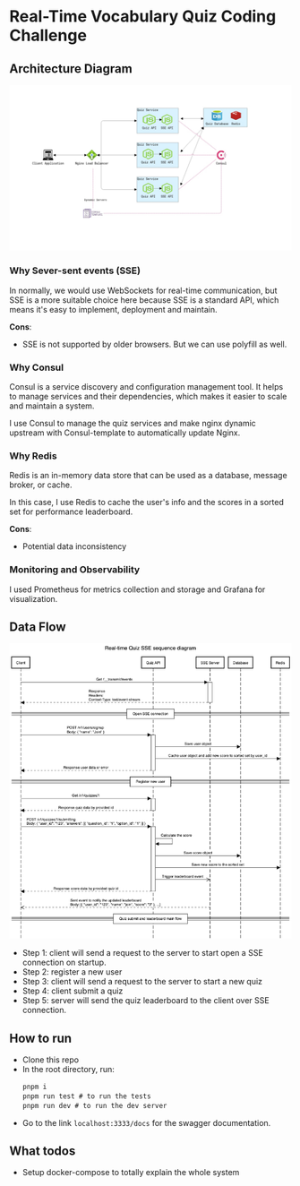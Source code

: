# Real-Time Vocabulary Quiz Coding Challenge

## Architecture Diagram

![architecture diagram](./docs/architecture.JPG)

### Why Sever-sent events (SSE)

In normally, we would use WebSockets for real-time communication, but SSE is a more suitable choice here because SSE is a standard API, which means it's easy to implement, deployment and maintain.

**Cons**:

- SSE is not supported by older browsers. But we can use polyfill as well.

### Why Consul

Consul is a service discovery and configuration management tool. It helps to manage services and their dependencies, which makes it easier to scale and maintain a system.

I use Consul to manage the quiz services and make nginx dynamic upstream with Consul-template to automatically update Nginx.

### Why Redis

Redis is an in-memory data store that can be used as a database, message broker, or cache.

In this case, I use Redis to cache the user's info and the scores in a sorted set for performance leaderboard.

**Cons**:

- Potential data inconsistency

### Monitoring and Observability

I used Prometheus for metrics collection and storage and Grafana for visualization.

## Data Flow

![sequence diagram](./docs/sequence.png)

- Step 1: client will send a request to the server to start open a SSE connection on startup.
- Step 2: register a new user
- Step 3: client will send a request to the server to start a new quiz
- Step 4: client submit a quiz
- Step 5: server will send the quiz leaderboard to the client over SSE connection.

## How to run

- Clone this repo
- In the root directory, run:
  ```cmd
  pnpm i
  pnpm run test # to run the tests
  pnpm run dev # to run the dev server
  ```
- Go to the link `localhost:3333/docs` for the swagger documentation.

## What todos

- Setup docker-compose to totally explain the whole system
